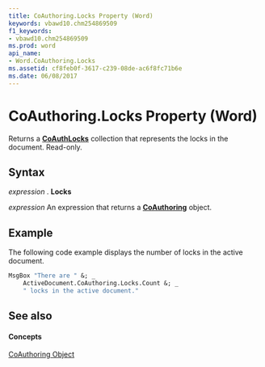 ```yaml
---
title: CoAuthoring.Locks Property (Word)
keywords: vbawd10.chm254869509
f1_keywords:
- vbawd10.chm254869509
ms.prod: word
api_name:
- Word.CoAuthoring.Locks
ms.assetid: cf8feb0f-3617-c239-08de-ac6f8fc71b6e
ms.date: 06/08/2017
---
```



# CoAuthoring.Locks Property (Word)

Returns a  **[CoAuthLocks](coauthlocks-object-word.md)** collection that represents the locks in the document. Read-only.


## Syntax

 _expression_ . **Locks**

 _expression_ An expression that returns a **[CoAuthoring](coauthoring-object-word.md)** object.


## Example

The following code example displays the number of locks in the active document.


```vb
MsgBox "There are " &; _ 
    ActiveDocument.CoAuthoring.Locks.Count &; _ 
    " locks in the active document."
```


## See also


#### Concepts


[CoAuthoring Object](coauthoring-object-word.md)


